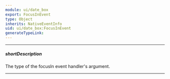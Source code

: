 ```yaml
---
module: ui/date_box
export: FocusInEvent
type: Object
inherits: NativeEventInfo
uid: ui/date_box:FocusInEvent
generateTypeLink: 
---
```

---
##### shortDescription
The type of the focusIn event handler's argument.

---
<!-- Description goes here -->
